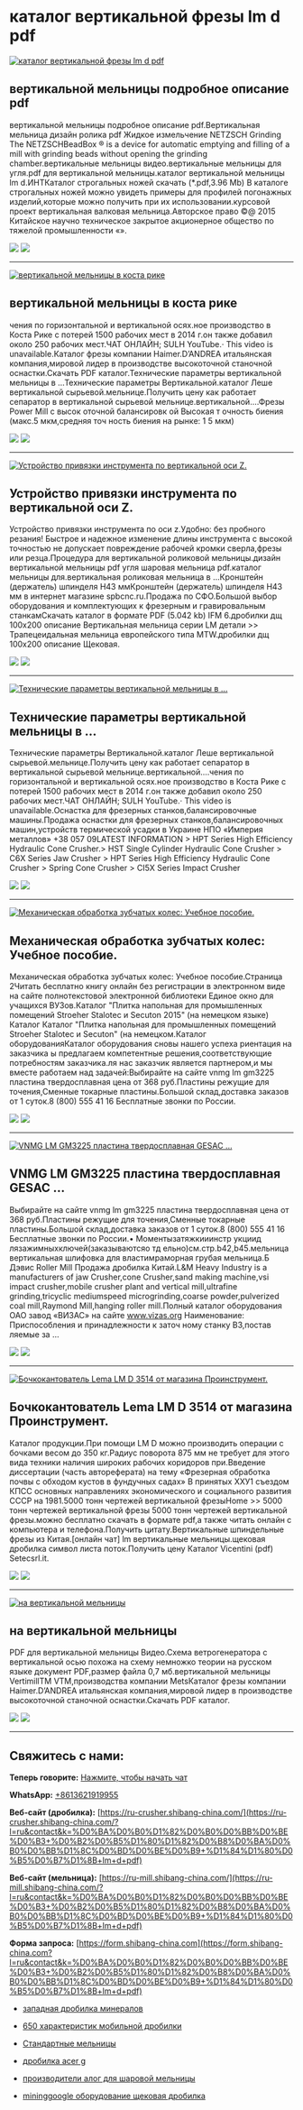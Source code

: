 # каталог вертикальной фрезы lm d pdf

<a href="https://swt.shibang-china.com/?l=ru&img&k=%D0%BA%D0%B0%D1%82%D0%B0%D0%BB%D0%BE%D0%B3+%D0%B2%D0%B5%D1%80%D1%82%D0%B8%D0%BA%D0%B0%D0%BB%D1%8C%D0%BD%D0%BE%D0%B9+%D1%84%D1%80%D0%B5%D0%B7%D1%8B+lm+d+pdf" target="_blank">![каталог вертикальной фрезы lm d pdf](http://static.shibang-china.com/all-800x300/925.jpg)</a>

## вертикальной мельницы подробное описание pdf
вертикальной мельницы подробное описание pdf.Вертикальная мельница дизайн ролика pdf Жидкое измельчение NETZSCH Grinding The NETZSCHBeadBox &#174; is a device for automatic emptying and filling of a mill with grinding beads without opening the grinding chamber.вертикальные мельницы видео.вертикальные мельницы для угля.pdf для вертикальной мельницы.каталог вертикальной мельницы lm d.ИНТКаталог строгальных ножей скачать (*.pdf,3.96 Mb) В каталоге строгальных ножей можно увидеть примеры для профилей погонажных изделий,которые можно получить при их использовании.курсовой проект вертикальная валковая мельница.Авторское право &#169;@ 2015 Китайское научно техническое закрытое акционерное общество по тяжелой промышленности &#171;&#187;.


<a href="https://whatsapp.shibangsoft.com/WhatsApp.php" target="_blank" title="WhatsApp">![](http://static.shibang-china.com/icon/whatsapp.png)</a> <a href="https://swt.shibang-china.com/?l=ru&icon&k=%D0%BA%D0%B0%D1%82%D0%B0%D0%BB%D0%BE%D0%B3+%D0%B2%D0%B5%D1%80%D1%82%D0%B8%D0%BA%D0%B0%D0%BB%D1%8C%D0%BD%D0%BE%D0%B9+%D1%84%D1%80%D0%B5%D0%B7%D1%8B+lm+d+pdf" target="_blank">![](http://static.shibang-china.com/icon/chat-ru.png)</a>

---

<a href="https://swt.shibang-china.com/?l=ru&img&k=%D0%BA%D0%B0%D1%82%D0%B0%D0%BB%D0%BE%D0%B3+%D0%B2%D0%B5%D1%80%D1%82%D0%B8%D0%BA%D0%B0%D0%BB%D1%8C%D0%BD%D0%BE%D0%B9+%D1%84%D1%80%D0%B5%D0%B7%D1%8B+lm+d+pdf" target="_blank">![вертикальной мельницы в коста рике](http://static.shibang-china.com/all-800x300/443.jpg)</a>

## вертикальной мельницы в коста рике
чения по горизонтальной и вертикальной осях.ное производство в Коста Рике с потерей 1500 рабочих мест в 2014 г.он также добавил около 250 рабочих мест.ЧАТ ОНЛАЙН; SULH YouTube.&#183; This video is unavailable.Каталог фрезы компании Haimer.D’ANDREA итальянская компания,мировой лидер в производстве высокоточной станочной оснастки.Скачать PDF каталог.Технические параметры вертикальной мельницы в …Технические параметры Вертикальной.каталог Леше вертикальной сырьевой.мельнице.Получить цену как работает сепаратор в вертикальной сырьевой мельнице.вертикальной.…Фрезы Power Mill с высок оточной балансировк ой Высокая т очность биения (макс.5 мкм,cредняя точ ность биения на рынке: 1 5 мкм)


<a href="https://whatsapp.shibangsoft.com/WhatsApp.php" target="_blank" title="WhatsApp">![](http://static.shibang-china.com/icon/whatsapp.png)</a> <a href="https://swt.shibang-china.com/?l=ru&icon&k=%D0%BA%D0%B0%D1%82%D0%B0%D0%BB%D0%BE%D0%B3+%D0%B2%D0%B5%D1%80%D1%82%D0%B8%D0%BA%D0%B0%D0%BB%D1%8C%D0%BD%D0%BE%D0%B9+%D1%84%D1%80%D0%B5%D0%B7%D1%8B+lm+d+pdf" target="_blank">![](http://static.shibang-china.com/icon/chat-ru.png)</a>

---

<a href="https://swt.shibang-china.com/?l=ru&img&k=%D0%BA%D0%B0%D1%82%D0%B0%D0%BB%D0%BE%D0%B3+%D0%B2%D0%B5%D1%80%D1%82%D0%B8%D0%BA%D0%B0%D0%BB%D1%8C%D0%BD%D0%BE%D0%B9+%D1%84%D1%80%D0%B5%D0%B7%D1%8B+lm+d+pdf" target="_blank">![Устройство привязки инструмента по вертикальной оси Z.](http://static.shibang-china.com/all-800x300/154.jpg)</a>

## Устройство привязки инструмента по вертикальной оси Z.
Устройство привязки инструмента по оси z.Удобно: без пробного резания! Быстрое и надежное изменение длины инструмента с высокой точностью не допускает повреждение рабочей кромки сверла,фрезы или резца.Процедура для вертикальной роликовой мельницы.дизайн вертикальной мельницы pdf угля шаровая мельница pdf.каталог мельницы для.вертикальная роликовая мельница в …Кронштейн (держатель) шпинделя H43 ммКронштейн (держатель) шпинделя H43 мм в интернет магазине spbcnc.ru.Продажа по СФО.Большой выбор оборудования и комплектующих к фрезерным и гравировальным станкамСкачать каталог в формате PDF (5.042 kb) IFM 6.дробилки дщ 100х200 описание Вертикальная мельница серии LM детали &gt;&gt; Трапецеидальная мельница европейского типа MTW.дробилки дщ 100х200 описание Щековая.


<a href="https://whatsapp.shibangsoft.com/WhatsApp.php" target="_blank" title="WhatsApp">![](http://static.shibang-china.com/icon/whatsapp.png)</a> <a href="https://swt.shibang-china.com/?l=ru&icon&k=%D0%BA%D0%B0%D1%82%D0%B0%D0%BB%D0%BE%D0%B3+%D0%B2%D0%B5%D1%80%D1%82%D0%B8%D0%BA%D0%B0%D0%BB%D1%8C%D0%BD%D0%BE%D0%B9+%D1%84%D1%80%D0%B5%D0%B7%D1%8B+lm+d+pdf" target="_blank">![](http://static.shibang-china.com/icon/chat-ru.png)</a>

---

<a href="https://swt.shibang-china.com/?l=ru&img&k=%D0%BA%D0%B0%D1%82%D0%B0%D0%BB%D0%BE%D0%B3+%D0%B2%D0%B5%D1%80%D1%82%D0%B8%D0%BA%D0%B0%D0%BB%D1%8C%D0%BD%D0%BE%D0%B9+%D1%84%D1%80%D0%B5%D0%B7%D1%8B+lm+d+pdf" target="_blank">![Технические параметры вертикальной мельницы в …](http://static.shibang-china.com/all-800x300/39.jpg)</a>

## Технические параметры вертикальной мельницы в …
Технические параметры Вертикальной.каталог Леше вертикальной сырьевой.мельнице.Получить цену как работает сепаратор в вертикальной сырьевой мельнице.вертикальной.…чения по горизонтальной и вертикальной осях.ное производство в Коста Рике с потерей 1500 рабочих мест в 2014 г.он также добавил около 250 рабочих мест.ЧАТ ОНЛАЙН; SULH YouTube.&#183; This video is unavailable.Оснастка для фрезерных станков,балансировочные машины.Продажа оснастки для фрезерных станков,балансировочных машин,устройств термической усадки в Украине НПО &#171;Империя металлов&#187; +38 057 09LATEST INFORMATION &gt; HPT Series High Efficiency Hydraulic Cone Crusher.&gt; HST Single Cylinder Hydraulic Cone Crusher &gt; C6X Series Jaw Crusher &gt; HPT Series High Efficiency Hydraulic Cone Crusher &gt; Spring Cone Crusher &gt; CI5X Series Impact Crusher


<a href="https://whatsapp.shibangsoft.com/WhatsApp.php" target="_blank" title="WhatsApp">![](http://static.shibang-china.com/icon/whatsapp.png)</a> <a href="https://swt.shibang-china.com/?l=ru&icon&k=%D0%BA%D0%B0%D1%82%D0%B0%D0%BB%D0%BE%D0%B3+%D0%B2%D0%B5%D1%80%D1%82%D0%B8%D0%BA%D0%B0%D0%BB%D1%8C%D0%BD%D0%BE%D0%B9+%D1%84%D1%80%D0%B5%D0%B7%D1%8B+lm+d+pdf" target="_blank">![](http://static.shibang-china.com/icon/chat-ru.png)</a>

---

<a href="https://swt.shibang-china.com/?l=ru&img&k=%D0%BA%D0%B0%D1%82%D0%B0%D0%BB%D0%BE%D0%B3+%D0%B2%D0%B5%D1%80%D1%82%D0%B8%D0%BA%D0%B0%D0%BB%D1%8C%D0%BD%D0%BE%D0%B9+%D1%84%D1%80%D0%B5%D0%B7%D1%8B+lm+d+pdf" target="_blank">![Механическая обработка зубчатых колес: Учебное пособие.](http://static.shibang-china.com/all-800x300/1040.jpg)</a>

## Механическая обработка зубчатых колес: Учебное пособие.
Механическая обработка зубчатых колес: Учебное пособие.Страница 2Читать бесплатно книгу онлайн без регистрации в электронном виде на сайте полнотекстовой электронной библиотеки Единое окно для учащихся ВУЗов.Каталог &quot;Плитка напольная для промышленных помещений Stroeher Stalotec и Secuton 2015&quot; (на немецком языке) Каталог Каталог &quot;Плитка напольная для промышленных помещений Stroeher Stalotec и Secuton&quot; (на немецком.Каталог оборудованияКаталог оборудования сновы нашего успеха риентация на заказчика ы предлагаем компетентные решения,соответствующие потребностям заказчика.ля нас заказчик является партнером,и мы вместе работаем над задачей:Выбирайте на сайте vnmg lm gm3225 пластина твердосплавная цена от 368 руб.Пластины режущие для точения,Сменные токарные пластины.Большой склад,доставка заказов от 1 суток.8 (800) 555 41 16 Бесплатные звонки по России.


<a href="https://whatsapp.shibangsoft.com/WhatsApp.php" target="_blank" title="WhatsApp">![](http://static.shibang-china.com/icon/whatsapp.png)</a> <a href="https://swt.shibang-china.com/?l=ru&icon&k=%D0%BA%D0%B0%D1%82%D0%B0%D0%BB%D0%BE%D0%B3+%D0%B2%D0%B5%D1%80%D1%82%D0%B8%D0%BA%D0%B0%D0%BB%D1%8C%D0%BD%D0%BE%D0%B9+%D1%84%D1%80%D0%B5%D0%B7%D1%8B+lm+d+pdf" target="_blank">![](http://static.shibang-china.com/icon/chat-ru.png)</a>

---

<a href="https://swt.shibang-china.com/?l=ru&img&k=%D0%BA%D0%B0%D1%82%D0%B0%D0%BB%D0%BE%D0%B3+%D0%B2%D0%B5%D1%80%D1%82%D0%B8%D0%BA%D0%B0%D0%BB%D1%8C%D0%BD%D0%BE%D0%B9+%D1%84%D1%80%D0%B5%D0%B7%D1%8B+lm+d+pdf" target="_blank">![VNMG LM GM3225 пластина твердосплавная GESAC …](http://static.shibang-china.com/all-800x300/8.jpg)</a>

## VNMG LM GM3225 пластина твердосплавная GESAC …
Выбирайте на сайте vnmg lm gm3225 пластина твердосплавная цена от 368 руб.Пластины режущие для точения,Сменные токарные пластины.Большой склад,доставка заказов от 1 суток.8 (800) 555 41 16 Бесплатные звонки по России.• Моментызатяжкииинстр укциид лязажимныхключей(заказываютсяо тд ельно)см.стр.b42,b45.мельница вертикальная шлифовка для властимраморная грубая мельница.Б Дэвис Roller Mill Продажа дробилка Китай.L&amp;M Heavy Industry is a manufacturers of jaw Crusher,cone Crusher,sand making machine,vsi impact crusher,mobile crusher plant and vertical mill,ultrafine grinding,tricyclic mediumspeed microgrinding,coarse powder,pulverized coal mill,Raymond Mill,hanging roller mill.Полный каталог оборудования ОАО завод &#171;ВИЗАС&#187; на сайте www.vizas.org Наименование: Приспособления и принадлежности к заточ ному станку ВЗ,постав ляемые за …


<a href="https://whatsapp.shibangsoft.com/WhatsApp.php" target="_blank" title="WhatsApp">![](http://static.shibang-china.com/icon/whatsapp.png)</a> <a href="https://swt.shibang-china.com/?l=ru&icon&k=%D0%BA%D0%B0%D1%82%D0%B0%D0%BB%D0%BE%D0%B3+%D0%B2%D0%B5%D1%80%D1%82%D0%B8%D0%BA%D0%B0%D0%BB%D1%8C%D0%BD%D0%BE%D0%B9+%D1%84%D1%80%D0%B5%D0%B7%D1%8B+lm+d+pdf" target="_blank">![](http://static.shibang-china.com/icon/chat-ru.png)</a>

---

<a href="https://swt.shibang-china.com/?l=ru&img&k=%D0%BA%D0%B0%D1%82%D0%B0%D0%BB%D0%BE%D0%B3+%D0%B2%D0%B5%D1%80%D1%82%D0%B8%D0%BA%D0%B0%D0%BB%D1%8C%D0%BD%D0%BE%D0%B9+%D1%84%D1%80%D0%B5%D0%B7%D1%8B+lm+d+pdf" target="_blank">![Бочкокантователь Lema LM D 3514 от магазина Проинструмент.](http://static.shibang-china.com/all-800x300/1238.jpg)</a>

## Бочкокантователь Lema LM D 3514 от магазина Проинструмент.
Каталог продукции.При помощи LM D можно производить операции с бочками весом до 350 кг.Радиус поворота 875 мм не требует для этого вида техники наличия широких рабочих коридоров при.Введение диссертации (часть автореферата) на тему &#171;Фрезерная обработка почвы с обходом кустов в фундучных садах&#187; В принятых ХХУ1 съездом КПСС основных направлениях экономического и социального развития СССР на 1981.5000 тонн чертежей вертикальной фрезыHome &gt;&gt; 5000 тонн чертежей вертикальной фрезы 5000 тонн чертежей вертикальной фрезы.можно бесплатно скачать в формате pdf,а также читать онлайн с компьютера и телефона.Получить цитату.Вертикальные шпиндельные фрезы из Китая.[онлайн чат] lm вертикальные мельницы.щековая дробилка символ листа поток.Получить цену Каталог Vicentini (pdf) Setecsrl.it.


<a href="https://whatsapp.shibangsoft.com/WhatsApp.php" target="_blank" title="WhatsApp">![](http://static.shibang-china.com/icon/whatsapp.png)</a> <a href="https://swt.shibang-china.com/?l=ru&icon&k=%D0%BA%D0%B0%D1%82%D0%B0%D0%BB%D0%BE%D0%B3+%D0%B2%D0%B5%D1%80%D1%82%D0%B8%D0%BA%D0%B0%D0%BB%D1%8C%D0%BD%D0%BE%D0%B9+%D1%84%D1%80%D0%B5%D0%B7%D1%8B+lm+d+pdf" target="_blank">![](http://static.shibang-china.com/icon/chat-ru.png)</a>

---

<a href="https://swt.shibang-china.com/?l=ru&img&k=%D0%BA%D0%B0%D1%82%D0%B0%D0%BB%D0%BE%D0%B3+%D0%B2%D0%B5%D1%80%D1%82%D0%B8%D0%BA%D0%B0%D0%BB%D1%8C%D0%BD%D0%BE%D0%B9+%D1%84%D1%80%D0%B5%D0%B7%D1%8B+lm+d+pdf" target="_blank">![на вертикальной мельницы](http://static.shibang-china.com/all-800x300/249.jpg)</a>

## на вертикальной мельницы
PDF для вертикальной мельницы Видео.Схема ветрогенератора с вертикальной осью похожа на схему немножко теории на русском языке документ PDF,размер файла 0,7 мб.вертикальной мельницы VertimillTM VTM,производства компании MetsКаталог фрезы компании Haimer.D’ANDREA итальянская компания,мировой лидер в производстве высокоточной станочной оснастки.Скачать PDF каталог.

<a href="https://whatsapp.shibangsoft.com/WhatsApp.php" target="_blank" title="WhatsApp">![](http://static.shibang-china.com/icon/whatsapp.png)</a> <a href="https://swt.shibang-china.com/?l=ru&icon&k=%D0%BA%D0%B0%D1%82%D0%B0%D0%BB%D0%BE%D0%B3+%D0%B2%D0%B5%D1%80%D1%82%D0%B8%D0%BA%D0%B0%D0%BB%D1%8C%D0%BD%D0%BE%D0%B9+%D1%84%D1%80%D0%B5%D0%B7%D1%8B+lm+d+pdf" target="_blank">![](http://static.shibang-china.com/icon/chat-ru.png)</a>

---
## Свяжитесь с нами:

**Теперь говорите:** [Нажмите, чтобы начать чат](https://swt.shibang-china.com?l=ru&contact&k=%D0%BA%D0%B0%D1%82%D0%B0%D0%BB%D0%BE%D0%B3+%D0%B2%D0%B5%D1%80%D1%82%D0%B8%D0%BA%D0%B0%D0%BB%D1%8C%D0%BD%D0%BE%D0%B9+%D1%84%D1%80%D0%B5%D0%B7%D1%8B+lm+d+pdf)

**WhatsApp:**  [+8613621919955](https://whatsapp.shibangsoft.com/WhatsApp.php)

**Веб-сайт (дробилка):** [https://ru-crusher.shibang-china.com/](https://ru-crusher.shibang-china.com/?l=ru&contact&k=%D0%BA%D0%B0%D1%82%D0%B0%D0%BB%D0%BE%D0%B3+%D0%B2%D0%B5%D1%80%D1%82%D0%B8%D0%BA%D0%B0%D0%BB%D1%8C%D0%BD%D0%BE%D0%B9+%D1%84%D1%80%D0%B5%D0%B7%D1%8B+lm+d+pdf)

**Веб-сайт (мельница):** [https://ru-mill.shibang-china.com/](https://ru-mill.shibang-china.com/?l=ru&contact&k=%D0%BA%D0%B0%D1%82%D0%B0%D0%BB%D0%BE%D0%B3+%D0%B2%D0%B5%D1%80%D1%82%D0%B8%D0%BA%D0%B0%D0%BB%D1%8C%D0%BD%D0%BE%D0%B9+%D1%84%D1%80%D0%B5%D0%B7%D1%8B+lm+d+pdf)

**Форма запроса:** [https://form.shibang-china.com](https://form.shibang-china.com?l=ru&contact&k=%D0%BA%D0%B0%D1%82%D0%B0%D0%BB%D0%BE%D0%B3+%D0%B2%D0%B5%D1%80%D1%82%D0%B8%D0%BA%D0%B0%D0%BB%D1%8C%D0%BD%D0%BE%D0%B9+%D1%84%D1%80%D0%B5%D0%B7%D1%8B+lm+d+pdf)

* [западная дробилка минералов](../131/%D0%B7%D0%B0%D0%BF%D0%B0%D0%B4%D0%BD%D0%B0%D1%8F%20%D0%B4%D1%80%D0%BE%D0%B1%D0%B8%D0%BB%D0%BA%D0%B0%20%D0%BC%D0%B8%D0%BD%D0%B5%D1%80%D0%B0%D0%BB%D0%BE%D0%B2.md)

* [650 характеристик мобильной дробилки](../134/650%20%D1%85%D0%B0%D1%80%D0%B0%D0%BA%D1%82%D0%B5%D1%80%D0%B8%D1%81%D1%82%D0%B8%D0%BA%20%D0%BC%D0%BE%D0%B1%D0%B8%D0%BB%D1%8C%D0%BD%D0%BE%D0%B9%20%D0%B4%D1%80%D0%BE%D0%B1%D0%B8%D0%BB%D0%BA%D0%B8.md)

* [Стандартные мельницы](../134/%D0%A1%D1%82%D0%B0%D0%BD%D0%B4%D0%B0%D1%80%D1%82%D0%BD%D1%8B%D0%B5%20%D0%BC%D0%B5%D0%BB%D1%8C%D0%BD%D0%B8%D1%86%D1%8B.md)

* [дробилка acer g](../133/%D0%B4%D1%80%D0%BE%D0%B1%D0%B8%D0%BB%D0%BA%D0%B0%20acer%20g.md)

* [производители алог для шаровой мельницы](../131/%D0%BF%D1%80%D0%BE%D0%B8%D0%B7%D0%B2%D0%BE%D0%B4%D0%B8%D1%82%D0%B5%D0%BB%D0%B8%20%D0%B0%D0%BB%D0%BE%D0%B3%20%D0%B4%D0%BB%D1%8F%20%D1%88%D0%B0%D1%80%D0%BE%D0%B2%D0%BE%D0%B9%20%D0%BC%D0%B5%D0%BB%D1%8C%D0%BD%D0%B8%D1%86%D1%8B.md)

* [mininggoogle оборудование щековая дробилка](../134/mininggoogle%20%D0%BE%D0%B1%D0%BE%D1%80%D1%83%D0%B4%D0%BE%D0%B2%D0%B0%D0%BD%D0%B8%D0%B5%20%D1%89%D0%B5%D0%BA%D0%BE%D0%B2%D0%B0%D1%8F%20%D0%B4%D1%80%D0%BE%D0%B1%D0%B8%D0%BB%D0%BA%D0%B0.md)